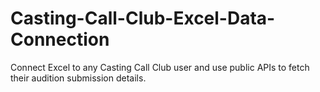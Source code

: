 # Casting-Call-Club-Excel-Data-Connection
Connect Excel to any Casting Call Club user and use public APIs to fetch their audition submission details.
